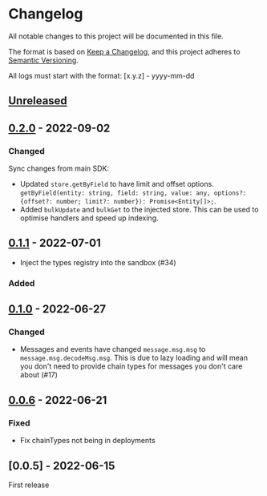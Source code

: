 # Changelog
All notable changes to this project will be documented in this file.

The format is based on [Keep a Changelog](https://keepachangelog.com/en/1.0.0/),
and this project adheres to [Semantic Versioning](https://semver.org/spec/v2.0.0.html).

All logs must start with the format: [x.y.z] - yyyy-mm-dd

## [Unreleased]

## [0.2.0] - 2022-09-02

### Changed
Sync changes from main SDK:
- Updated `store.getByField` to have limit and offset options. `getByField(entity: string, field: string, value: any, options?: {offset?: number; limit?: number}): Promise<Entity[]>;`.
- Added `bulkUpdate` and `bulkGet` to the injected store. This can be used to optimise handlers and speed up indexing.


## [0.1.1] - 2022-07-01
- Inject the types registry into the sandbox (#34)

### Added

## [0.1.0] - 2022-06-27

### Changed
- Messages and events have changed `message.msg.msg` to `message.msg.decodeMsg.msg`. This is due to lazy loading and will mean you don't need to provide chain types for messages you don't care about (#17)

## [0.0.6] - 2022-06-21
### Fixed
- Fix chainTypes not being in deployments

## [0.0.5] - 2022-06-15
First release

[Unreleased]: https://github.com/subquery/subql-cosmos/compare/types/0.2.0...HEAD
[0.2.0]: https://github.com/subquery/subql-cosmos/compare/types/0.1.1...types/0.2.0
[0.1.1]: https://github.com/subquery/subql-cosmos/compare/types/0.1.0...types/0.1.1
[0.1.0]: https://github.com/subquery/subql-cosmos/compare/types/0.0.6...types/0.1.0
[0.0.6]: https://github.com/subquery/subql-cosmos/compare/types/0.0.5...types/0.0.6
